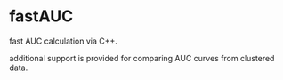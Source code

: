 
# fastAUC

fast AUC calculation via C++.

additional support is provided for comparing AUC curves from clustered data.